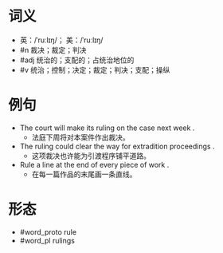 # 词义
- 英：/ˈruːlɪŋ/； 美：/ˈruːlɪŋ/
- #n 裁决；裁定；判决
- #adj 统治的；支配的；占统治地位的
- #v 统治；控制；决定；裁定；判决；支配；操纵
# 例句
- The court will make its ruling on the case next week .
	- 法庭下周将对本案件作出裁决。
- The ruling could clear the way for extradition proceedings .
	- 这项裁决也许能为引渡程序铺平道路。
- Rule a line at the end of every piece of work .
	- 在每一篇作品的末尾画一条直线。
# 形态
- #word_proto rule
- #word_pl rulings
